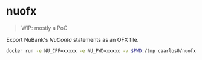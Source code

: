 # nuofx

> WIP: mostly a PoC

Export NuBank's _NuConta_ statements as an OFX file.

```sh
docker run -e NU_CPF=xxxxx -e NU_PWD=xxxxx -v $PWD:/tmp caarlos0/nuofx
```
